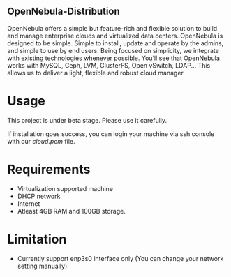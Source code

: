 ## OpenNebula-Distribution
OpenNebula offers a simple but feature-rich and flexible solution to build and manage enterprise clouds and virtualized data centers. OpenNebula is designed to be simple. Simple to install, update and operate by the admins, and simple to use by end users. Being focused on simplicity, we integrate with existing technologies whenever possible. You’ll see that OpenNebula works with MySQL, Ceph, LVM, GlusterFS, Open vSwitch, LDAP... This allows us to deliver a light, flexible and robust cloud manager.

# Usage

This project is under beta stage. Please use it carefully. 

If installation goes success, you can login your machine via ssh console with our *cloud.pem* file.

# Requirements

* Virtualization supported machine
* DHCP network
* Internet
* Atleast 4GB RAM and 100GB storage.

# Limitation

* Currently support enp3s0 interface only (You can change your network setting manually)

